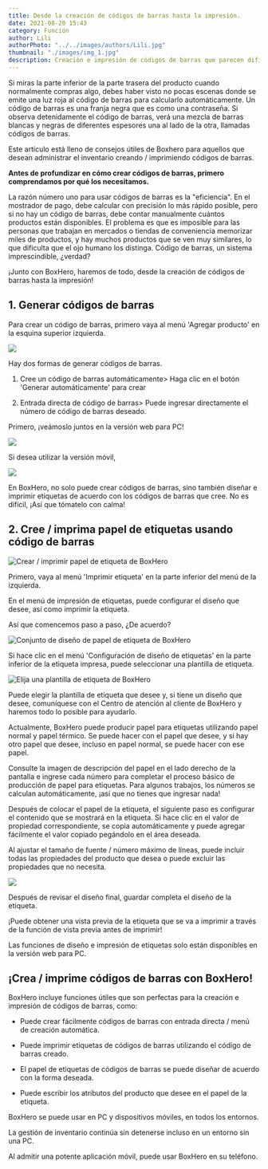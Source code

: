 ```yaml
---
title: Desde la creación de códigos de barras hasta la impresión.
date: 2021-08-20 15:43
category: Función
author: Lili
authorPhoto: "../../images/authors/Lili.jpg"
thumbnail: "./images/img_1.jpg"
description: Creación e impresión de códigos de barras que parecen difíciles y fáciles de entender.
---
```


Si miras la parte inferior de la parte trasera del producto cuando normalmente compras algo, debes haber visto no pocas escenas donde se emite una luz roja al código de barras para calcularlo automáticamente. Un código de barras es una franja negra que es como una contraseña. Si observa detenidamente el código de barras, verá una mezcla de barras blancas y negras de diferentes espesores una al lado de la otra, llamadas códigos de barras.



<gray-text>Este artículo está lleno de consejos útiles de Boxhero para aquellos que desean administrar el inventario creando / imprimiendo códigos de barras. </gray-text>



**Antes de profundizar en cómo crear códigos de barras, primero comprendamos por qué los necesitamos.**

La razón número uno para usar códigos de barras es la "eficiencia". En el mostrador de pago, debe calcular con precisión lo más rápido posible, pero si no hay un código de barras, debe contar manualmente cuántos productos están disponibles. El problema es que es imposible para las personas que trabajan en mercados o tiendas de conveniencia memorizar miles de productos, y hay muchos productos que se ven muy similares, lo que dificulta que el ojo humano los distinga. Código de barras, un sistema imprescindible, ¿verdad?



¡Junto con BoxHero, haremos de todo, desde la creación de códigos de barras hasta la impresión!

## 1. Generar códigos de barras

Para crear un código de barras, primero vaya al menú 'Agregar producto' en la esquina superior izquierda.



![](images/img_2.png)



Hay dos formas de generar códigos de barras.

1. Cree un código de barras automáticamente> Haga clic en el botón 'Generar automáticamente'  para crear

1. Entrada directa de código de barras> Puede ingresar directamente el número de código de barras deseado.



Primero, ¡veámoslo juntos en la versión web para PC!

![](images/img_3.gif)



Si desea utilizar la versión móvil,

![](images/img_4.gif)

En BoxHero, no solo puede crear códigos de barras, sino también diseñar e imprimir etiquetas de acuerdo con los códigos de barras que cree. No es difícil, ¡Así que tómatelo con calma!



## 2. **Cree / imprima papel de etiquetas usando código de barras**

![Crear / imprimir papel de etiqueta de BoxHero](images/img_5.png)

Primero, vaya al menú 'Imprimir etiqueta' en la parte inferior del menú de la izquierda.

En el menú de impresión de etiquetas, puede configurar el diseño que desee, así como imprimir la etiqueta.

Así que comencemos paso a paso, ¿De acuerdo?



![Conjunto de diseño de papel de etiqueta de BoxHero](images/img_6.gif)

Si hace clic en el menú 'Configuración de diseño de etiquetas' en la parte inferior de la etiqueta impresa, puede seleccionar una plantilla de etiqueta.



![Elija una plantilla de etiqueta de BoxHero](images/img_7.png)

Puede elegir la plantilla de etiqueta que desee y, si tiene un diseño que desee, comuníquese con el Centro de atención al cliente de BoxHero y haremos todo lo posible para ayudarlo.

Actualmente, BoxHero puede producir papel para etiquetas utilizando papel normal y papel térmico. Se puede hacer con el papel que desee, y si hay otro papel que desee, incluso en papel normal, se puede hacer con ese papel.

Consulte la imagen de descripción del papel en el lado derecho de la pantalla e ingrese cada número para completar el proceso básico de producción de papel para etiquetas. Para algunos trabajos, los números se calculan automáticamente, ¡así que no tienes que ingresar nada!

Después de colocar el papel de la etiqueta, el siguiente paso es configurar el contenido que se mostrará en la etiqueta. Si hace clic en el valor de propiedad correspondiente, se copia automáticamente y puede agregar fácilmente el valor copiado pegándolo en el área deseada.

Al ajustar el tamaño de fuente / número máximo de líneas, puede incluir todas las propiedades del producto que desea o puede excluir las propiedades que no necesita.



![](images/img_8.png)

Después de revisar el diseño final, guardar completa el diseño de la etiqueta.

¡Puede obtener una vista previa de la etiqueta que se va a imprimir a través de la función de vista previa antes de imprimir!

<caution-box>

Las funciones de diseño e impresión de etiquetas solo están disponibles en la versión web para PC.

</caution-box>





## ¡Crea / imprime códigos de barras con BoxHero!

BoxHero incluye funciones útiles que son perfectas para la creación e impresión de códigos de barras, como:

- Puede crear fácilmente códigos de barras con entrada directa / menú de creación automática.

- Puede imprimir etiquetas de códigos de barras utilizando el código de barras creado.

- El papel de etiquetas de códigos de barras se puede diseñar de acuerdo con la forma deseada.

- Puede escribir los atributos del producto que desee en el papel de la etiqueta.

<tip-box>

BoxHero se puede usar en PC y dispositivos móviles, en todos los entornos.

La gestión de inventario continúa sin detenerse incluso en un entorno sin una PC.

Al admitir una potente aplicación móvil, puede usar BoxHero en su teléfono.

</tip-box>

